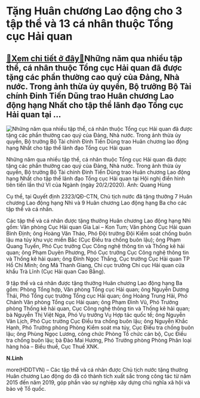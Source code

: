 Tặng Huân chương Lao động cho 3 tập thể và 13 cá nhân thuộc Tổng cục Hải quan
=============================================================================

[:gift:Xem chi tiết ở đây:gift:](https://hddtvn.com/tang-huan-chuong-lao-dong-cho-3-tap-the-va-13-ca-nhan-thuoc-tong-cuc-hai-quan/)Những năm qua nhiều tập thể, cá nhân thuộc Tổng cục Hải quan đã được tặng các phần thường cao quý của Đảng, Nhà nước. Trong ảnh thừa ủy quyền, Bộ trưởng Bộ Tài chính Đinh Tiến Dũng trao Huân chương Lao động hạng Nhất cho tập thể lãnh đạo Tổng cục Hải quan tại …
---------------------------------------------------------------------------------------------------------------------------------------------------------------------------------------------------------------------------------------------------------------------





![Những năm qua nhiều tập thể, cá nhân thuộc Tổng cục Hải quan đã được tặng các phần thường cao quý của Đảng, Nhà nước. Trong ảnh thừa ủy quyền, Bộ trưởng Bộ Tài chính Đinh Tiến Dũng trao Huân chương lao động hạng Nhất cho tập thể lãnh đạo Tổng cục Hải quan](https://hddtvn.com/wp-content/uploads/2021/01/1215_IMG_5676.jpg "Những năm qua nhiều tập thể, cá nhân thuộc Tổng cục Hải quan đã được tặng các phần thường cao quý của Đảng, Nhà nước. Trong ảnh thừa ủy quyền, Bộ trưởng Bộ Tài chính Đinh Tiến Dũng trao Huân chương lao động hạng Nhất cho tập thể lãnh đạo Tổng cục Hải quan tại Hội nghị điển hình tiên tiến lần thứ VI của Ngành (ngày 20/2/2020). Ảnh: Quang Hùng")


Những năm qua nhiều tập thể, cá nhân thuộc Tổng cục Hải quan đã được tặng các phần thường cao quý của Đảng, Nhà nước. Trong ảnh thừa ủy quyền, Bộ trưởng Bộ Tài chính Đinh Tiến Dũng trao Huân chương Lao động hạng Nhất cho tập thể lãnh đạo Tổng cục Hải quan tại Hội nghị điển hình tiên tiến lần thứ VI của Ngành (ngày 20/2/2020). Ảnh: Quang Hùng



Cụ thể, tại Quyết định 2323/QĐ-CTN, Chủ tịch nước đã tặng thưởng 7 Huân chương Lao động hạng Nhì và 9 Huân chương Lao động hạng Ba cho các tập thể và cá nhân.


Các tập thể và cá nhân được tặng thưởng Huân chương Lao động hạng Nhì gồm: Văn phòng Cục Hải quan Gia Lai – Kon Tum; Văn phòng Cục Hải quan Bình Định; ông Hoàng Văn Thảo, Phó Đội trưởng Đội Kiểm soát chống buôn lậu ma túy khu vực miền Bắc (Cục Điều tra chống buôn lậu); ông Phạm Quang Tuyến, Phó Cục trưởng Cục Công nghệ thông tin và Thống kê hải quan; ông Phạm Duyên Phương, Phó Cục trưởng Cục Công nghệ thông tin và Thống kê hải quan; ông Đinh Ngọc Thắng, Cục trưởng Cục Hải quan TP Hồ Chí Minh; ông Mã Thanh Giang, Chi cục trưởng Chi cục Hải quan cửa khẩu Trà Lĩnh (Cục Hải quan Cao Bằng).


9 tập thể và cá nhân được tặng thưởng Huân chương Lao động hạng Ba gồm: Phòng Tổng hợp, Văn phòng Tổng cục Hải quan; ông Nguyễn Dương Thái, Phó Tổng cục trưởng Tổng cục Hải quan; ông Hoàng Trung Hải, Phó Chánh Văn phòng Tổng cục Hải quan; ông Phạm Đình Vũ, Phó Trưởng phòng Thống kê hải quan, Cục Công nghệ thông tin và Thống kê hải quan; bà Nguyễn Thị Việt Nga, Phó Vụ trưởng Vụ Hợp tác quốc tế; ông Nguyễn Văn Lịch, Phó Cục trưởng Cục Điều tra chống buôn lậu; ông Nguyễn Khắc Hạnh, Phó Trưởng phòng Phòng Kiểm soát ma túy, Cục Điều tra chống buôn lậu; ông Phùng Ngọc Lương, công chức Phòng Tổ chức cán bộ, Cục Điều tra chống buôn lậu; bà Đào Mai Hương, Phó Trưởng phòng Phòng Phân loại hàng hóa – Biểu thuế, Cục Thuế XNK.




**N.Linh**



more(HDDTVN) – Các tập thể và cá nhân được Chủ tịch nước tặng thưởng Huân chương Lao động do đã có thành tích xuất sắc trong công tác từ năm 2015 đến năm 2019, góp phần vào sự nghiệp xây dựng chủ nghĩa xã hội và bảo vệ Tổ quốc.

